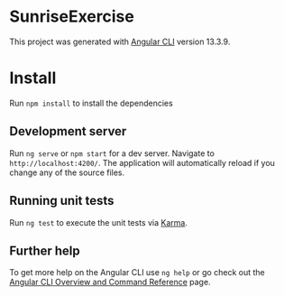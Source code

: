 # SunriseExercise

This project was generated with [Angular CLI](https://github.com/angular/angular-cli) version 13.3.9.

# Install

Run `npm install` to install the dependencies

## Development server

Run `ng serve` or `npm start` for a dev server. Navigate to `http://localhost:4200/`. The application will automatically reload if you change any of the source files.

## Running unit tests

Run `ng test` to execute the unit tests via [Karma](https://karma-runner.github.io).


## Further help

To get more help on the Angular CLI use `ng help` or go check out the [Angular CLI Overview and Command Reference](https://angular.io/cli) page.
